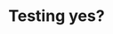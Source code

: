 <!DOCTYPE html> 
<head> 
<title> Richard Castillo</title>
<body> 
<h1>Testing yes?</h1>
</body>
</head>
</html>
